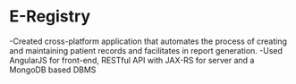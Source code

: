 # E-Registry
-Created cross-platform application that automates the process of creating and maintaining patient records and facilitates in report generation. 
-Used AngularJS for front-end, RESTful API with JAX-RS for server and a MongoDB based DBMS
